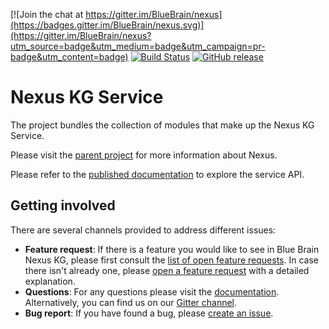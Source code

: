 [![Join the chat at https://gitter.im/BlueBrain/nexus](https://badges.gitter.im/BlueBrain/nexus.svg)](https://gitter.im/BlueBrain/nexus?utm_source=badge&utm_medium=badge&utm_campaign=pr-badge&utm_content=badge)
[![Build Status](http://jenkins.nexus.ocp.bbp.epfl.ch/buildStatus/icon?job=nexus/nexus-kg/master)](http://jenkins.nexus.ocp.bbp.epfl.ch/job/nexus/nexus-kg/master)
[![GitHub release](https://img.shields.io/github/release/BlueBrain/nexus-kg.svg)]()

# Nexus KG Service

The project bundles the collection of modules that make up the Nexus KG Service.

Please visit the [parent project](https://github.com/BlueBrain/nexus) for more information about Nexus.

Please refer to the [published documentation](https://bluebrain.github.io/nexus/docs/api/kg/) to explore the service API.

## Getting involved
 There are several channels provided to address different issues:
- **Feature request**: If there is a feature you would like to see in Blue Brain Nexus KG, please first consult the [list of open feature requests](https://github.com/BlueBrain/nexus/issues?q=is%3Aopen+is%3Aissue+label%3Afeature+label%3Akg). In case there isn't already one, please [open a feature request](https://github.com/BlueBrain/nexus/issues/new?labels=feature,kg) with a detailed explanation.
- **Questions**: For any questions please visit the [documentation](https://bluebrain.github.io/nexus/docs/index.html). Alternatively, you can find us on our [Gitter channel](https://gitter.im/BlueBrain/nexus).
- **Bug report**: If you have found a bug, please [create an issue](https://github.com/BlueBrain/nexus/issues/new?labels=bug,kg).
